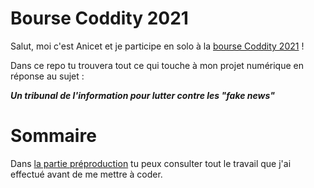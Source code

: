 # Bourse Coddity 2021
Salut, moi c'est Anicet et je participe en solo à la [bourse Coddity 2021](https://bourse.coddity.com/) !

Dans ce repo tu trouvera tout ce qui touche à mon projet numérique en réponse au sujet :

***Un tribunal de l'information pour lutter contre les "fake news"***

# Sommaire
Dans [la partie préproduction](./préproduction/README.md) tu peux consulter tout le travail que j'ai effectué avant de me mettre à coder.